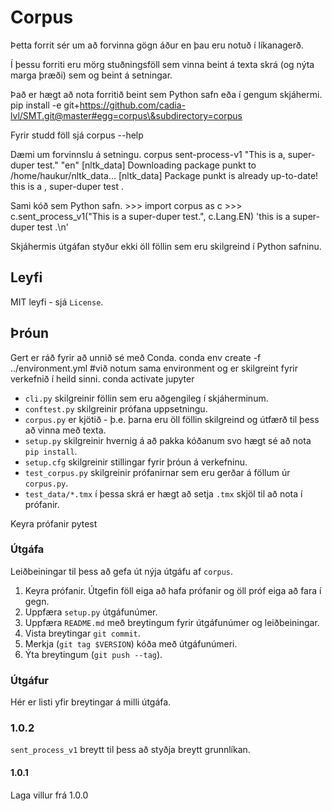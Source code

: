 # Corpus
Þetta forrit sér um að forvinna gögn áður en þau eru notuð í líkanagerð.

Í þessu forriti eru mörg stuðningsföll sem vinna beint á texta skrá (og nýta marga þræði) sem og beint á setningar.

Það er hægt að nota forritið beint sem Python safn eða í gengum skjáhermi.
    pip install -e git+https://github.com/cadia-lvl/SMT.git@master#egg=corpus\&subdirectory=corpus 

Fyrir studd föll sjá
    corpus --help

Dæmi um forvinnslu á setningu.
    corpus sent-process-v1 "This is a, super-duper test." "en"
    [nltk_data] Downloading package punkt to /home/haukur/nltk_data...
    [nltk_data]   Package punkt is already up-to-date!
    this is a , super-duper test .

Sami kóð sem Python safn.
    >>> import corpus as c
    >>> c.sent_process_v1("This is a super-duper test.", c.Lang.EN)
    'this is a super-duper test .\n'

Skjáhermis útgáfan styður ekki öll föllin sem eru skilgreind í Python safninu.

## Leyfi
MIT leyfi - sjá `License`.

## Þróun
Gert er ráð fyrir að unnið sé með Conda.
    conda env create -f ../environment.yml #við notum sama environment og er skilgreint fyrir verkefnið í heild sinni.
    conda activate jupyter

- `cli.py` skilgreinir föllin sem eru aðgengileg í skjáherminum.
- `conftest.py` skilgreinir prófana uppsetningu.
- `corpus.py` er kjötið - þ.e. þarna eru öll föllin skilgreind og útfærð til þess að vinna með texta.
- `setup.py` skilgreinir hvernig á að pakka kóðanum svo hægt sé að nota `pip install`.
- `setup.cfg` skilgreinir stillingar fyrir þróun á verkefninu.
- `test_corpus.py` skilgreinir prófanirnar sem eru gerðar á föllum úr `corpus.py`.
- `test_data/*.tmx` í þessa skrá er hægt að setja `.tmx` skjöl til að nota í prófanir.

Keyra prófanir
    pytest

### Útgáfa
Leiðbeiningar til þess að gefa út nýja útgáfu af `corpus`.
1. Keyra prófanir. Útgefin föll eiga að hafa prófanir og öll próf eiga að fara í gegn.
1. Uppfæra `setup.py` útgáfunúmer.
1. Uppfæra `README.md` með breytingum fyrir útgáfunúmer og leiðbeiningar.
1. Vista breytingar `git commit`.
1. Merkja (`git tag $VERSION`) kóða með útgáfunúmeri.
1. Ýta breytingum (`git push --tag`).


### Útgáfur
Hér er listi yfir breytingar á milli útgáfa.

### 1.0.2
`sent_process_v1` breytt til þess að styðja breytt grunnlíkan.

#### 1.0.1
Laga villur frá 1.0.0
